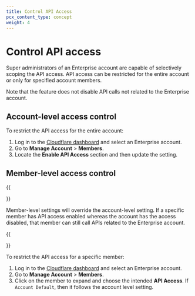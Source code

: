 ```yaml
---
title: Control API Access
pcx_content_type: concept
weight: 4
---
```


# Control API access

Super administrators of an Enterprise account are capable of selectively scoping the API access. API access can be restricted for the entire account or only for specified account members.

Note that the feature does not disable API calls not related to the Enterprise account.

## Account-level access control

To restrict the API access for the entire account:

1.  Log in to the [Cloudflare dashboard](https://dash.cloudflare.com) and select an Enterprise account.
2.  Go to **Manage Account** > **Members**.
3.  Locate the **Enable API Access** section and then update the setting.

## Member-level access control

{{<Aside type="note">}}

Member-level settings will override the account-level setting. If a specific member has API access enabled whereas the account has the access disabled, that member can still call APIs related to the Enterprise account.

{{</Aside>}}

To restrict the API access for a specific member:

1.  Log in to the [Cloudflare dashboard](https://dash.cloudflare.com) and select an Enterprise account.
2.  Go to **Manage Account** > **Members**.
3.  Click on the member to expand and choose the intended **API Access**. If `Account Default`, then it follows the account level setting.
